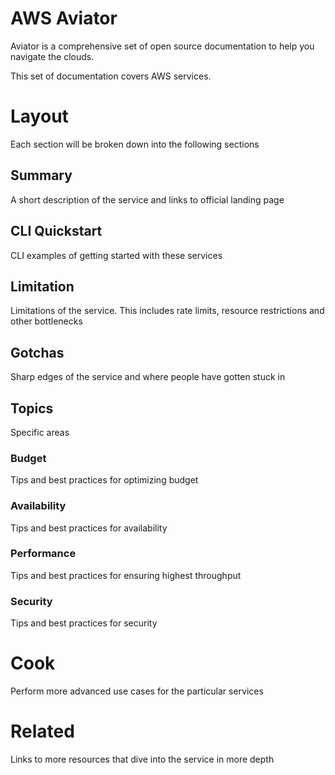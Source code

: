 # AWS Aviator

Aviator is a comprehensive set of open source documentation to help you navigate the clouds.

This set of documentation covers AWS services.

# Layout
Each section will be broken down into the following sections

## Summary
A short description of the service and links to official landing page

## CLI Quickstart
CLI examples of getting started with these services

## Limitation

Limitations of the service. This includes rate limits, resource restrictions and other bottlenecks

## Gotchas
Sharp edges of the service and where people have gotten stuck in

## Topics
Specific areas

### Budget
Tips and best practices for optimizing budget
### Availability
Tips and best practices for availability
### Performance
Tips and best practices for ensuring highest throughput
### Security
Tips and best practices for security

# Cook
Perform more advanced use cases for the particular services

# Related
Links to more resources that dive into the service in more depth
